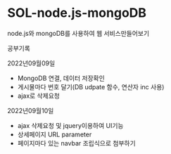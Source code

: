 # SOL-node.js-mongoDB
node.js와 mongoDB를 사용하여 웹 서비스만들어보기



공부기록

2022년09월09일
- MongoDB 연결, 데이터 저장확인
- 게시물마다 번호 달기(DB udpate 함수, 연산자 inc 사용)
- ajax로 삭제요청


2022년09월10일
- ajax 삭제요청 및 jquery이용하여 UI기능
- 상세페이지 URL parameter
- 페이지마다 있는 navbar 조립식으로 첨부하기
